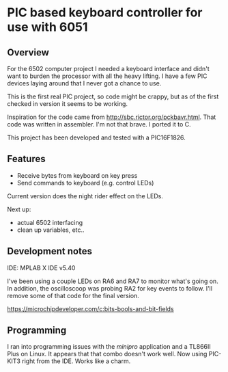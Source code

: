 # PIC based keyboard controller for use with 6051

## Overview

For the 6502 computer project I needed a keyboard interface and didn't want to
burden the processor with all the heavy lifting.  I have a few PIC devices 
laying around that I never got a chance to use.

This is the first real PIC project, so code might be crappy, but as of the 
first checked in version it seems to be working.

Inspiration for the code came from <http://sbc.rictor.org/pckbavr.html>.  That
code was written in assembler. I'm not that brave. I ported it to C.

This project has been developed and tested with a PIC16F1826.

## Features

* Receive bytes from keyboard on key press
* Send commands to keyboard (e.g. control LEDs)

Current version does the night rider effect on the LEDs.

Next up: 
* actual 6502 interfacing
* clean up variables, etc..


## Development notes

IDE: MPLAB X IDE v5.40

I've been using a couple LEDs on RA6 and RA7 to monitor what's going on.  In
addition, the oscilloscoop was probing RA2 for key events to follow.  I'll 
remove some of that code for the final version.

https://microchipdeveloper.com/c:bits-bools-and-bit-fields

## Programming

I ran into programming issues with the *minipro* application and a TL866II Plus
on Linux. It appears that that combo doesn't work well.
Now using PIC-KIT3 right from the IDE.  Works like a charm.